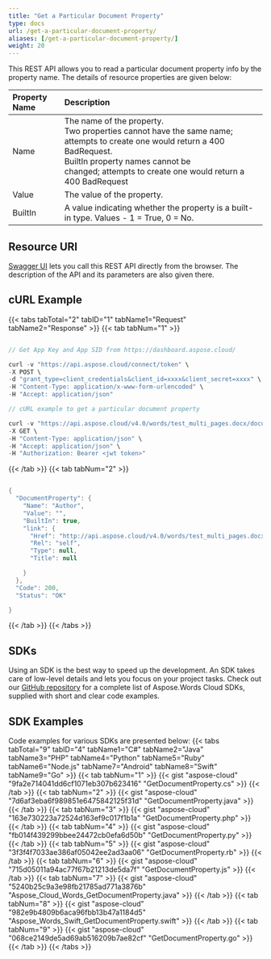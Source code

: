 ```yaml
---
title: "Get a Particular Document Property"
type: docs
url: /get-a-particular-document-property/
aliases: [/get-a-particular-document-property/]
weight: 20
---
```


This REST API allows you to read a particular document property info by the property name. The details of resource properties are given below:

|Property Name|Description|
| :- | :- |
|Name|The name of the property.  <br>Two properties cannot have the same name; attempts to create one would return a 400 BadRequest.  <br>BuiltIn property names cannot be changed; attempts to create one would return a 400 BadRequest|
|Value|The value of the property.|
|BuiltIn|A value indicating whether the property is a built-in type. Values - 1 = True, 0 = No.|

## Resource URI

[Swagger UI](https://apireference.aspose.cloud/words/#/DocumentProperties/GetDocumentProperty) lets you call this REST API directly from the browser. The description of the API and its parameters are also given there.

## cURL Example

{{< tabs tabTotal="2" tabID="1" tabName1="Request" tabName2="Response" >}}
{{< tab tabNum="1" >}}
```java

// Get App Key and App SID from https://dashboard.aspose.cloud/

curl -v "https://api.aspose.cloud/connect/token" \
-X POST \
-d "grant_type=client_credentials&client_id=xxxx&client_secret=xxxx" \
-H "Content-Type: application/x-www-form-urlencoded" \
-H "Accept: application/json"

// cURL example to get a particular document property

curl -v "https://api.aspose.cloud/v4.0/words/test_multi_pages.docx/documentProperties/Author" \
-X GET \
-H "Content-Type: application/json" \
-H "Accept: application/json" \
-H "Authorization: Bearer <jwt token>"

```

{{< /tab >}}
{{< tab tabNum="2" >}}
```java

{
  "DocumentProperty": {
    "Name": "Author",
    "Value": "",
    "BuiltIn": true,
    "link": {
      "Href": "http://api.aspose.cloud/v4.0/words/test_multi_pages.docx/documentProperties/Author",
      "Rel": "self",
      "Type": null,
      "Title": null

    }
  },
  "Code": 200,
  "Status": "OK"

}
```

{{< /tab >}}
{{< /tabs >}}
## SDKs

Using an SDK is the best way to speed up the development. An SDK takes care of low-level details and lets you focus on your project tasks. Check out our [GitHub repository](https://github.com/aspose-words-cloud) for a complete list of Aspose.Words Cloud SDKs, supplied with short and clear code examples.

## SDK Examples

Code examples for various SDKs are presented below:
{{< tabs tabTotal="9" tabID="4" tabName1="C#" tabName2="Java" tabName3="PHP" tabName4="Python" tabName5="Ruby" tabName6="Node.js" tabName7="Android" tabName8="Swift" tabName9="Go" >}}
{{< tab tabNum="1" >}}
{{< gist "aspose-cloud" "9fa2e714041dd6cf1071eb307b623416" "GetDocumentProperty.cs" >}}
{{< /tab >}}
{{< tab tabNum="2" >}}
{{< gist "aspose-cloud" "7d6af3eba6f989851e6475842125f31d" "GetDocumentProperty.java" >}}
{{< /tab >}}
{{< tab tabNum="3" >}}
{{< gist "aspose-cloud" "163e730223a72524d163ef9c017f1b1a" "GetDocumentProperty.php" >}}
{{< /tab >}}
{{< tab tabNum="4" >}}
{{< gist "aspose-cloud" "fb014f439299bbee24472cb0efa6d50b" "GetDocumentProperty.py" >}}
{{< /tab >}}
{{< tab tabNum="5" >}}
{{< gist "aspose-cloud" "3f3f4f7033ae386af05042ee2ad3aa06" "GetDocumentProperty.rb" >}}
{{< /tab >}}
{{< tab tabNum="6" >}}
{{< gist "aspose-cloud" "715d05011a94ac77f67b21213de5da7f" "GetDocumentProperty.js" >}}
{{< /tab >}}
{{< tab tabNum="7" >}}
{{< gist "aspose-cloud" "5240b25c9a3e98fb21785ad771a3876b" "Aspose_Cloud_Words_GetDocumentProperty.java" >}}
{{< /tab >}}
{{< tab tabNum="8" >}}
{{< gist "aspose-cloud" "982e9b4809b6aca96fbb13b47a1184d5" "Aspose_Words_Swift_GetDocumentProperty.swift" >}}
{{< /tab >}}
{{< tab tabNum="9" >}}
{{< gist "aspose-cloud" "068ce2149de5ad69ab516209b7ae82cf" "GetDocumentProperty.go" >}}
{{< /tab >}}
{{< /tabs >}}
